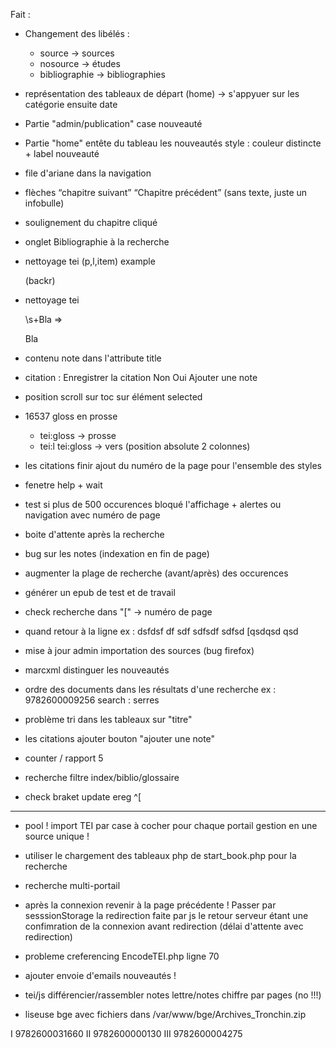 Fait :

- Changement des libélés :
	- source → sources
	- nosource → études
	- bibliographie → bibliographies


- représentation des tableaux de départ (home)
	-> s'appyuer sur les catégorie ensuite date

- Partie "admin/publication" case nouveauté
- Partie "home" entête du tableau les nouveautés
	style : couleur distincte + label nouveauté

- file d'ariane dans la navigation

- flèches “chapitre suivant” “Chapitre précédent” (sans texte, juste un infobulle)

- soulignement du chapitre cliqué

- onglet Bibliographie à la recherche

- nettoyage tei (p,l,item)
	example <p>(backr)
				<pb />

- nettoyage tei <p>\s+Bla => <p>Bla

- contenu note dans l'attribute title

- citation : Enregistrer la citation
									Non Oui
							Ajouter une note

- position scroll sur toc sur élément selected

- 16537 gloss en prosse
	- tei:gloss -> prosse
	- tei:l tei:gloss -> vers (position absolute 2 colonnes)

- les citations finir ajout du numéro de la page pour l'ensemble des styles

- fenetre help + wait

- test si plus de 500 occurences bloqué l'affichage + alertes ou navigation avec numéro de page
- boite d'attente après la recherche
- bug sur les notes (indexation en fin de page)

- augmenter la plage de recherche (avant/après) des occurences

- générer un epub de test et de travail

- check recherche dans <l> "[" → numéro de page

- <l> quand retour à la ligne
	ex : dsfdsf df sdf sdfsdf sdfsd
			[qsdqsd qsd

- mise à jour admin importation des sources (bug firefox)

- marcxml distinguer les nouveautés

- ordre des documents dans les résultats d'une recherche
	ex : 9782600009256 search : serres

- problème tri dans les tableaux sur "titre"

- les citations ajouter bouton "ajouter une note"

- counter / rapport 5

- recherche filtre index/biblio/glossaire

- check braket update ereg ^\[

---------------------------------------

- pool ! import TEI par case à cocher pour chaque portail gestion en une source unique !

- utiliser le chargement des tableaux php de start_book.php pour la recherche

- recherche multi-portail

- après la connexion revenir à la page précédente !
	Passer par sesssionStorage la redirection faite par js
	le retour serveur étant une confimration de la connexion avant redirection
	(délai d'attente avec redirection)

- probleme creferencing EncodeTEI.php ligne 70

- ajouter envoie d'emails nouveautés !

- tei/js différencier/rassembler notes lettre/notes chiffre par pages (no !!!)

- liseuse bge avec fichiers dans /var/www/bge/Archives_Tronchin.zip

I 9782600031660
II 9782600000130
III 9782600004275
